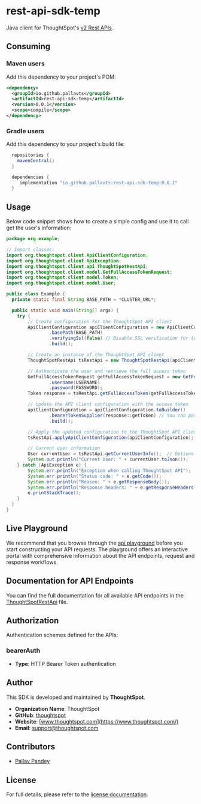 # rest-api-sdk-temp

Java client for ThoughtSpot's [v2 Rest APIs](https://developers.thoughtspot.com/docs/rest-api-v2).

## Consuming

### Maven users

Add this dependency to your project's POM:

```xml
<dependency>
  <groupId>io.github.pallavts</groupId>
  <artifactId>rest-api-sdk-temp</artifactId>
  <version>0.0.1</version>
  <scope>compile</scope>
</dependency>
```

### Gradle users

Add this dependency to your project's build file:

```groovy
  repositories {
    mavenCentral()
  }

  dependencies {
     implementation "io.github.pallavts:rest-api-sdk-temp:0.0.1"
  }
```

## Usage

Below code snippet shows how to create a simple config and use it to call get the user's information:

```java
package org.example;

// Import classes:
import org.thoughtspot.client.ApiClientConfiguration;
import org.thoughtspot.client.ApiException;
import org.thoughtspot.client.api.ThoughtSpotRestApi;
import org.thoughtspot.client.model.GetFullAccessTokenRequest;
import org.thoughtspot.client.model.Token;
import org.thoughtspot.client.model.User;

public class Example {
  private static final String BASE_PATH = *CLUSTER_URL*;

  public static void main(String[] args) {
    try {
        // Create configuration for the ThoughtSpot API client
        ApiClientConfiguration apiClientConfiguration = new ApiClientConfiguration.Builder()
                .basePath(BASE_PATH)
                .verifyingSsl(false) // Disable SSL verification for testing purposes
                .build();

        // Create an instance of the ThoughtSpot API client
        ThoughtSpotRestApi tsRestApi = new ThoughtSpotRestApi(apiClientConfiguration);

        // Authenticate the user and retrieve the full access token
        GetFullAccessTokenRequest getFullAccessTokenRequest = new GetFullAccessTokenRequest()
                .username(USERNAME)
                .password(PASSWORD);
        Token response = tsRestApi.getFullAccessToken(getFullAccessTokenRequest);

        // Update the API client configuration with the access token
        apiClientConfiguration = apiClientConfiguration.toBuilder()
                .bearerTokenSupplier(response::getToken) // You can pass your own token supplier here
                .build();

        // Apply the updated configuration to the ThoughtSpot API client
        tsRestApi.applyApiClientConfiguration(apiClientConfiguration);

        // Current user information
        User currentUser = tsRestApi.getCurrentUserInfo();  // Optionally, use .{REQUEST}WithHttpInfo() (eg: .getFullAccessTokenWithHttpInfo()) if you want the response details
        System.out.println("Current User: " + currentUser.toJson());
    } catch (ApiException e) {
        System.err.println("Exception when calling ThoughtSpot API");
        System.err.println("Status code: " + e.getCode());
        System.err.println("Reason: " + e.getResponseBody());
        System.err.println("Response headers: " + e.getResponseHeaders());
        e.printStackTrace();
    }
  }
}
```

## Live Playground

We recommend that you browse through the [api playground](https://try-everywhere.thoughtspot.cloud/v2/#/everywhere/api/rest/playgroundV2_0) before you start constructing your API requests. The playground offers an interactive portal with comprehensive information about the API endpoints, request and response workflows.

## Documentation for API Endpoints

You can find the full documentation for all available API endpoints in the [ThoughtSpotRestApi](docs/ThoughtSpotRestApi.md) file.

<a id="documentation-for-authorization"></a>
## Authorization

Authentication schemes defined for the APIs:
<a id="bearerAuth"></a>
### bearerAuth

- **Type**: HTTP Bearer Token authentication


## Author

This SDK is developed and maintained by **ThoughtSpot**.

- **Organization Name**: ThoughtSpot
- **GitHub**: [thoughtspot](https://github.com/thoughtspot)
- **Website**: [www.thoughtspot.com](https://www.thoughtspot.com/)
- **Email**: [support@thoughtspot.com](mailto:support@thoughtspot.com)

## Contributors

- [Pallav Pandey](https://github.com/pallavpp)

## License

For full details, please refer to the [license documentation](https://github.com/thoughtspot/rest-api-sdk/blob/release/LICENSE.md).